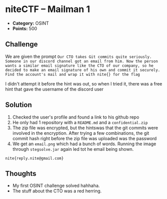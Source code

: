 # niteCTF – Mailman 1

- **Category:** OSINT
- **Points:** 500

## Challenge

We are given the prompt
`Our CTO takes Git commits quite seriously. Someone in our discord channel got an email from him. Now the person wants a similar email signature like the CTO of our company, so he decided to make an email signature of his own and commit it securely. Find the account's mail and wrap it with nite{} for the flag`

I didn't attempt it before the hint was out, so when I tried it, there was a free hint that gave the username of the discord user

## Solution

1. Checked the user's profile and found a link to his github repo
2. He only had 1 repository with a `README.md` and a `confidential.zip`
3. The zip file was encrypted, but the hintswas that the git commits were involved in the encryption. After trying a few combinations, the git commit hash right before the zip file was uploaded was the password
4. We get an `email.png` which had a bunch of words. Running the image through `stegsolve.jar` again led tot he email being shown.

```
nite{reply.nite@gmail.com}
```

## Thoughts

- My first OSINT challenge solved hahhaha.
- The stuff about the CTO was a red herring.

